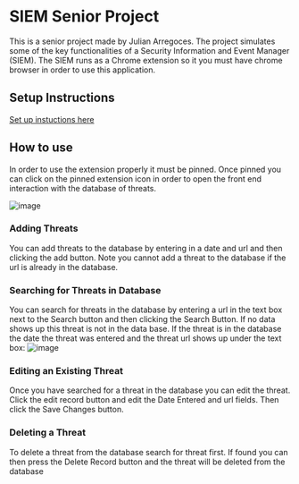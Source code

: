 # SIEM Senior Project
This is a senior project made by Julian Arregoces. The project simulates some of the key functionalities of a Security Information and Event Manager (SIEM). The SIEM runs as a Chrome extension so it you must have chrome browser in order to use this application.

## Setup Instructions
[Set up instuctions here](SETUP.md)

## How to use
In order to use the extension properly it must be pinned. Once pinned you can click on the pinned extension icon in order to open the front end interaction with the database of threats. 

![image](https://user-images.githubusercontent.com/54562440/165418220-7c8ca6ad-a86f-433f-ac1d-62fcff03abe6.png)
### Adding Threats
You can add threats to the database by entering in a date and url and then clicking the add button. Note you cannot add a threat to the database if the url is already in the database.

### Searching for Threats in Database
You can search for threats in the database by entering a url in the text box next to the Search button and then clicking the Search Button. If no data shows up this threat is not in the data base. If the threat is in the database the date the threat was entered and the threat url shows up under the text box:
![image](https://user-images.githubusercontent.com/54562440/165419077-83d221e2-2394-4916-b54d-c60d7831cd4b.png)

### Editing an Existing Threat
Once you have searched for a threat in the database you can edit the threat. Click the edit record button and edit the Date Entered and url fields. Then click the Save Changes button.

### Deleting a Threat
To delete a threat from the database search for threat first. If found you can then press the Delete Record button and the threat will be deleted from the database


